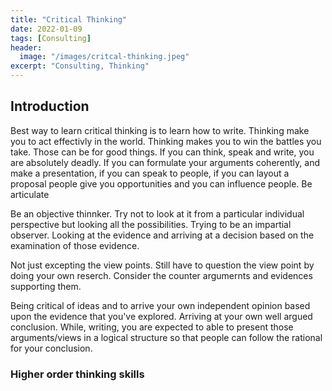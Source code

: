 ```yaml
---
title: "Critical Thinking"
date: 2022-01-09
tags: [Consulting]
header:
  image: "/images/critcal-thinking.jpeg"
excerpt: "Consulting, Thinking"
---
```


## Introduction

Best way to learn critical thinking is to learn how to write. Thinking make you to act effectivly in the world. 
Thinking makes you to win the battles you take. Those can be for good things. If you can think, speak and write, you are absolutely deadly.
If you can formulate your arguments coherently, and make a presentation, if you can speak to people, if you can layout a proposal people give you opportunities and 
you can influence people. Be articulate

Be an objective thinnker. Try not to look at it from a particular individual perspective but looking all the possibilities. Trying to be an impartial observer. 
Looking at the evidence and arriving at a decision based on the examination of those evidence. 

Not just excepting the view points. Still have to question the view point by doing your own reserch. Consider the counter argumernts and evidences supporting them. 

Being critical of ideas and to arrive your own independent opinion based upon the evidence that you've explored. Arriving at your own well argued conclusion. While,
writing, you are expected to able to present those arguments/views in a logical structure so that people can follow the rational for your conclusion. 

### Higher order thinking skills